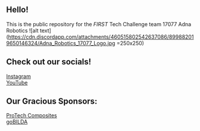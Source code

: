 ## Hello!

This is the public repository for the *FIRST* Tech Challenge team 17077 Adna Robotics
![alt text](https://cdn.discordapp.com/attachments/460515802542637086/899882019650146324/Adna_Robotics_17077_Logo.jpg =250x250)

## Check out our socials!
[Instagram](https://www.instagram.com/adna.robotics.17077/) <br />
[YouTube](https://www.youtube.com/channel/UC0_NVb8b7AbMG6UU6FvKR-Q)

## Our Gracious Sponsors:

[ProTech Composites](https://www.protechcomposites.com/) <br />
[goBILDA](https://www.gobilda.com/)

